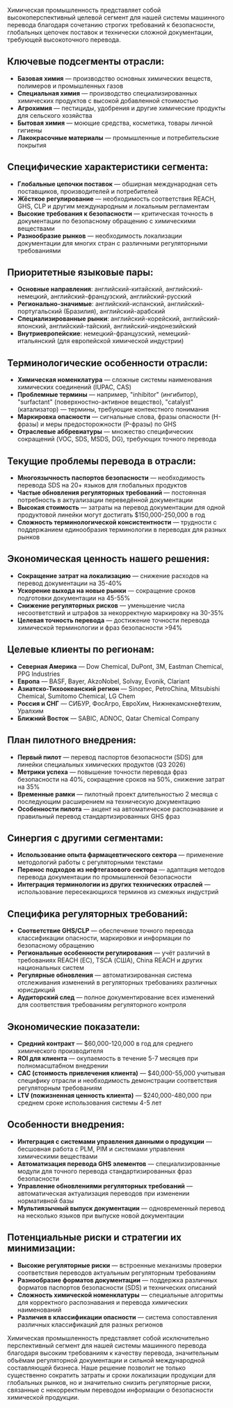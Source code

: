 Химическая промышленность представляет собой высокоперспективный целевой сегмент для нашей системы машинного перевода благодаря сочетанию строгих требований к безопасности, глобальных цепочек поставок и технически сложной документации, требующей высокоточного перевода.

## Ключевые подсегменты отрасли:

- **Базовая химия** — производство основных химических веществ, полимеров и промышленных газов
- **Специальная химия** — производство специализированных химических продуктов с высокой добавленной стоимостью
- **Агрохимия** — пестициды, удобрения и другие химические продукты для сельского хозяйства
- **Бытовая химия** — моющие средства, косметика, товары личной гигиены
- **Лакокрасочные материалы** — промышленные и потребительские покрытия

## Специфические характеристики сегмента:

- **Глобальные цепочки поставок** — обширная международная сеть поставщиков, производителей и потребителей
- **Жёсткое регулирование** — необходимость соответствия REACH, GHS, CLP и другим международным и локальным регламентам
- **Высокие требования к безопасности** — критическая точность в документации по безопасному обращению с химическими веществами
- **Разнообразие рынков** — необходимость локализации документации для многих стран с различными регуляторными требованиями

## Приоритетные языковые пары:

- **Основные направления**: английский-китайский, английский-немецкий, английский-французский, английский-русский
- **Регионально-значимые**: английский-испанский, английский-португальский (Бразилия), английский-арабский
- **Специализированные рынки**: английский-корейский, английский-японский, английский-тайский, английский-индонезийский
- **Внутриевропейские**: немецкий-французский, немецкий-итальянский (для европейской химической индустрии)

## Терминологические особенности отрасли:

- **Химическая номенклатура** — сложные системы наименования химических соединений (IUPAC, CAS)
- **Проблемные термины** — например, "inhibitor" (ингибитор), "surfactant" (поверхностно-активное вещество), "catalyst" (катализатор) — термины, требующие контекстного понимания
- **Маркировка опасности** — сигнальные слова, фразы опасности (H-фразы) и меры предосторожности (P-фразы) по GHS
- **Отраслевые аббревиатуры** — множество специфических сокращений (VOC, SDS, MSDS, DG), требующих точного перевода

## Текущие проблемы перевода в отрасли:

- **Многоязычность паспортов безопасности** — необходимость перевода SDS на 20+ языков для глобальных продуктов
- **Частые обновления регуляторных требований** — постоянная потребность в актуализации переведённой документации
- **Высокая стоимость** — затраты на перевод документации для одной продуктовой линейки могут достигать $150,000-250,000 в год
- **Сложность терминологической консистентности** — трудности с поддержанием единообразия терминологии в переводах для разных рынков

## Экономическая ценность нашего решения:

- **Сокращение затрат на локализацию** — снижение расходов на перевод документации на 35-40%
- **Ускорение выхода на новые рынки** — сокращение сроков подготовки документации на 45-55%
- **Снижение регуляторных рисков** — уменьшение числа несоответствий и штрафов за некорректную маркировку на 30-35%
- **Целевая точность перевода** — достижение точности перевода химической терминологии и фраз безопасности >94%

## Целевые клиенты по регионам:

- **Северная Америка** — Dow Chemical, DuPont, 3M, Eastman Chemical, PPG Industries
- **Европа** — BASF, Bayer, AkzoNobel, Solvay, Evonik, Clariant
- **Азиатско-Тихоокеанский регион** — Sinopec, PetroChina, Mitsubishi Chemical, Sumitomo Chemical, LG Chem
- **Россия и СНГ** — СИБУР, ФосАгро, ЕвроХим, Нижнекамскнефтехим, Уралхим
- **Ближний Восток** — SABIC, ADNOC, Qatar Chemical Company

## План пилотного внедрения:

- **Первый пилот** — перевод паспортов безопасности (SDS) для линейки специальных химических продуктов (Q3 2026)
- **Метрики успеха** — повышение точности перевода фраз безопасности на 40%, сокращение сроков на 50%, снижение затрат на 35%
- **Временные рамки** — пилотный проект длительностью 2 месяца с последующим расширением на техническую документацию
- **Особенности пилота** — акцент на автоматическое распознавание и правильный перевод стандартизированных GHS фраз

## Синергия с другими сегментами:

- **Использование опыта фармацевтического сектора** — применение методологий работы с регуляторными текстами
- **Перенос подходов из нефтегазового сектора** — адаптация методов перевода документации по промышленной безопасности
- **Интеграция терминологии из других технических отраслей** — использование пересекающихся терминов из смежных индустрий

## Специфика регуляторных требований:

- **Соответствие GHS/CLP** — обеспечение точного перевода классификации опасности, маркировки и информации по безопасному обращению
- **Региональные особенности регулирования** — учёт различий в требованиях REACH (ЕС), TSCA (США), China REACH и других национальных систем
- **Регулярные обновления** — автоматизированная система отслеживания изменений в регуляторных требованиях различных юрисдикций
- **Аудиторский след** — полное документирование всех изменений для соответствия требованиям регуляторного контроля

## Экономические показатели:

- **Средний контракт** — $60,000-120,000 в год для среднего химического производителя
- **ROI для клиента** — окупаемость в течение 5-7 месяцев при полномасштабном внедрении
- **CAC (стоимость привлечения клиента)** — $40,000-55,000 учитывая специфику отрасли и необходимость демонстрации соответствия регуляторным требованиям
- **LTV (пожизненная ценность клиента)** — $240,000-480,000 при среднем сроке использования системы 4-5 лет

## Особенности внедрения:

- **Интеграция с системами управления данными о продукции** — бесшовная работа с PLM, PIM и системами управления химическими веществами
- **Автоматизация перевода GHS элементов** — специализированные модули для точного перевода стандартизированных фраз безопасности
- **Управление обновлениями регуляторных требований** — автоматическая актуализация переводов при изменении нормативной базы
- **Мультиязычный выпуск документации** — одновременный перевод на несколько языков при выпуске новой документации

## Потенциальные риски и стратегии их минимизации:

- **Высокие регуляторные риски** — встроенные механизмы проверки соответствия переводов актуальным регуляторным требованиям
- **Разнообразие форматов документации** — поддержка различных форматов паспортов безопасности (SDS) и технических описаний
- **Сложность химической номенклатуры** — специальные алгоритмы для корректного распознавания и перевода химических наименований
- **Различия в классификации опасности** — система сопоставления различных классификаций для разных регионов

Химическая промышленность представляет собой исключительно перспективный сегмент для нашей системы машинного перевода благодаря высоким требованиям к качеству перевода, значительным объёмам регуляторной документации и сильной международной составляющей бизнеса. Наше решение позволит не только существенно сократить затраты и сроки локализации продукции для глобальных рынков, но и значительно снизить регуляторные риски, связанные с некорректным переводом информации о безопасности химической продукции.